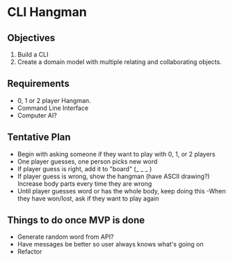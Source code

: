 # CLI Hangman

## Objectives

1. Build a CLI
2. Create a domain model with multiple relating and collaborating objects.

## Requirements
  - 0, 1 or 2 player Hangman.
  - Command Line Interface
  - Computer AI?

## Tentative Plan
 - Begin with asking someone if they want to play with 0, 1, or 2 players
 - One player guesses, one person picks new word
 - If player guess is right, add it to "board" (_ _ _ )
 - If player guess is wrong, show the hangman (have ASCII drawing?) Increase body parts every time they are wrong
 - Until player guesses word or has the whole body, keep doing this
  -When they have won/lost, ask if they want to play again

## Things to do once MVP is done
- Generate random word from API?
- Have messages be better so user always knows what's going on
- Refactor  

